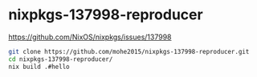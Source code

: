 # nixpkgs-137998-reproducer

https://github.com/NixOS/nixpkgs/issues/137998

```bash
git clone https://github.com/mohe2015/nixpkgs-137998-reproducer.git
cd nixpkgs-137998-reproducer/
nix build .#hello
```
